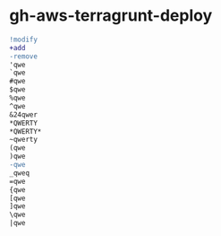 # gh-aws-terragrunt-deploy


```diff
!modify
+add
-remove
'qwe
`qwe
#qwe
$qwe
%qwe
^qwe
&24qwer
*QWERTY
*QWERTY*
~qwerty
(qwe
)qwe
-qwe
_qweq
=qwe
{qwe
[qwe
]qwe
\qwe
|qwe
```
